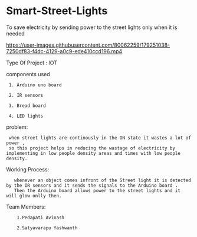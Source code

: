 # Smart-Street-Lights
To save electricity by sending power to the street lights only when it is needed

https://user-images.githubusercontent.com/80062259/179251038-7250df83-f4dc-4129-a0c9-ede410ccd196.mp4



Type Of Project : IOT


components used 

     1. Arduino uno board
     
     2. IR sensors
     
     3. Bread board
     
     4. LED lights
     
problem:

     when street lights are continously in the ON state it wastes a lot of power , 
     so this project helps in reducing the wastage of electricity by implementing in low people density areas and times with low people density.
     
Working Process:

       whenever an object comes infront of the Street light it is detected by the IR sensors and it sends the signals to the Arduino board . 
       Then the Arduino board allows power to the street lights and it will glow onlly then.
       
       

Team Members:

        1.Pedapati Avinash
        
        2.Satyavarapu Yashwanth

